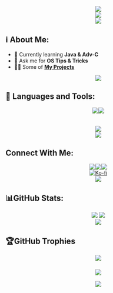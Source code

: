 <div align="center"><img src="https://user-images.githubusercontent.com/73097560/115834477-dbab4500-a447-11eb-908a-139a6edaec5c.gif" /></div>
<div align="center"><img src="https://readme-typing-svg.herokuapp.com/?font=Righteous&size=35&center=true&vCenter=true&width=500&height=70&duration=4000&lines=Hi+There!+👋;+I'm+ALPHA.DEV!+😎;&textColor=332E28" /></div>
<div align="center"><img src="https://user-images.githubusercontent.com/73097560/115834477-dbab4500-a447-11eb-908a-139a6edaec5c.gif" /></div>

## ℹ About Me:
- 🐍 Currently learning **Java & Adv-C**
- 💬 Ask me for **OS Tips & Tricks**
- 👨‍💻 Some of **[My Projects](https://github.com/tarek-alliani?tab=repositories)**
<div align="center"><img src="https://user-images.githubusercontent.com/73097560/115834477-dbab4500-a447-11eb-908a-139a6edaec5c.gif" /></div>

## 🚀 Languages and Tools:
<div align="center"><a href="https://github.com/tarek-alliani"><img src="https://skillicons.dev/icons?i=discordjs,npm,elasticsearch,ruby,nodejs,nextjs,nestjs,mysql,mongodb,matlab,electron,docker,django,md,lua,less,kubernetes,express,js,dart,flutter,java,html,heroku,graphql,gradle,go,git,c,py,pytorch,prisma,postman,opencv,perl,powershell,postgres,cassandra,pnpm,fastapi,linux,wasm,bash,tailwind,react,rails,styledcomponents,ts,redux,regex,redis,sklearn,tensorflow,sqlite,arduino,"/><img src="https://skillicons.dev/icons?i=cloudflare,aws,netlify,azure,vercel,supabase,gcp,firebase,"/><br><br><br><img src="https://skillicons.dev/icons?i=blender,figma,obsidian,"/></a></div>
<div align="center"><img src="https://user-images.githubusercontent.com/73097560/115834477-dbab4500-a447-11eb-908a-139a6edaec5c.gif" /></div>

##  Connect With Me:
<div align="center">
  <a href="" target="_blank">
    <img src="https://img.shields.io/badge/LinkedIn-0077B5?style=for-the-badge&logo=linkedin&logoColor=white" target="_blank"/></a><a href="alphafreecs23@gmail.com"><img src="https://img.shields.io/badge/Gmail-333333?style=for-the-badge&logo=gmail&logoColor=red"/></a><a href="YOUR_PORTFOLIO_WEBSITE_URL"><img src="https://img.shields.io/badge/Portfolio-0077B5?style=for-the-badge&logoColor=white"/><br></a><a href="https://ko-fi.com/T6T310VS8E"><img src="https://ko-fi.com/img/githubbutton_sm.svg" alt="Ko-fi" /></a>
</div>
<div align="center"><img src="https://user-images.githubusercontent.com/73097560/115834477-dbab4500-a447-11eb-908a-139a6edaec5c.gif" /></div>

## 📊GitHub Stats:
<div align="center">
    <a href="https://github.com/tarek-alliani"><img src="https://streak-stats.demolab.com?user=tarek-alliani&amp;theme=transparent&amp;hide_border=true&amp;card_width=300&amp;card_height=200"></a>
    <a href="https://github.com/tarek-alliani"><img src="https://github-readme-stats.vercel.app/api?username=tarek-alliani&show_icons=true&hide_border=true&theme=transparent"></a>

</div>
<div align="center"><img src="https://user-images.githubusercontent.com/73097560/115834477-dbab4500-a447-11eb-908a-139a6edaec5c.gif" /></div>

## 🏆GitHub Trophies
<p align="center">
<a href="http://www.github.com/tarek-alliani"><img src="https://github-profile-trophy.vercel.app/?username=tarek-alliani&theme=algolia&no-frame=true&no-bg=true&margin-w=4" /></a></a></p>
<h3 align="center"><a href="https://github.com/tarek-alliani"><img src="https://readme-typing-svg.herokuapp.com/?font=Righteous&size=25&center=true&vCenter=true&width=500&height=70&duration=4000&lines=Thanks+for+visiting!+🥰;+Pass+me+a+message+on+Linkedin+📮!;I'm+Long+Life+Learner+👨‍🎓"></a></h3>
<div align="center"><a href="https://github.com/tarek-alliani"><img src="https://user-images.githubusercontent.com/73097560/115834477-dbab4500-a447-11eb-908a-139a6edaec5c.gif" /></a></div>

